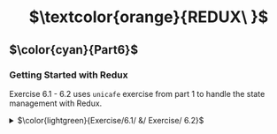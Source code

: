 <h1 align="center"> $\textcolor{orange}{REDUX\ }$
</h1>

## $\color{cyan}{Part6}$

### Getting Started with Redux

Exercise 6.1 - 6.2 uses `unicafe` exercise from part 1 to handle the state management with Redux.

<details>
<summary>
 $\color{lightgreen}{Exercise/6.1/ &/ Exercise/ 6.2}$

 </summary>

Step 1
Using base project :

```
"git clone https://github.com/fullstack-hy2020/unicafe-redux.git"
```

next

`cd unicafe-redux `
// go to the directory of cloned repository and remove the git configuration

```
rm -rf .git
```

```

npm install
```

```
npm start
```

<details>
 <summary>
Step 1
</summary>
Testing the Reduce method.
Install deep-freeze to ensure reducer has been correctly define as an immutable function.

```
npm install --save-dev deep-freeze
```

### To run individual test file : -

```
run test file :
```

```
npm test -- reducer/counterReducer.test.js
```

### run specific test name or describe block name

- test name

```
npm test -- -t  "should return a proper initial state when called with undefined state"
```

- test describtion

```
  npm test -- -t 'unicafe reducer'
```

<details>
 <summary>
$\color{red}{ERROR}$
</summary>
 Test may fail with a message, install jest-watch-typeahead.
At the moment of writing (28.1.2022) there is a mismatch between the version of a dependency jest-watch-typeahead that create-react-app and user-event are using. The problem is fixed by installing a specific version:

`npm install -D --exact jest-watch-typeahead@0.6.5`

</details>

Test result 

![unicafe-reduxtest](https://user-images.githubusercontent.com/67087939/216877500-a5aed3b6-f618-4573-bfe3-e9515a789347.png)

</details>
